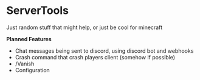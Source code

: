 # ServerTools
Just random stuff that might help, or just be cool for minecraft

**Planned Features**

- Chat messages being sent to discord, using discord bot and webhooks
- Crash command that crash players client (somehow if possible)
- /Vanish
- Configuration
